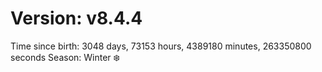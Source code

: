 # Version: v8.4.4
Time since birth: 3048 days, 73153 hours, 4389180 minutes, 263350800 seconds
Season: Winter ❄️
